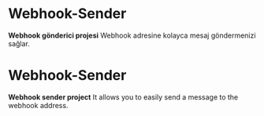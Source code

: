 # Webhook-Sender
**Webhook gönderici projesi**
Webhook adresine kolayca mesaj göndermenizi sağlar. 

# Webhook-Sender
**Webhook sender project**
It allows you to easily send a message to the webhook address.
